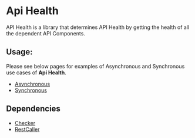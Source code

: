 # Api Health

API Health is a library that determines API Health by getting the health of all the dependent API Components.

## Usage:

Please see below pages for examples of Asynchronous and Synchronous use cases of **Api Health**.

* [Asynchronous](./Docs/Asynchronous.md)
* [Synchronous](./Docs/Synchronous.md)

## Dependencies

* [Checker](https://github.com/agero-core/checker)
* [RestCaller](https://github.com/agero-core/rest-caller)
